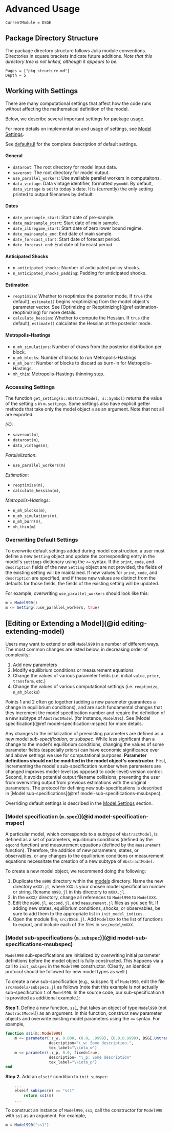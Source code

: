 # Advanced Usage

```@meta
CurrentModule = DSGE
```

## Package Directory Structure

The package directory structure follows Julia module conventions. Directories in square brackets indicate future additions. *Note that this directory tree is not linked, although it appears to be.*

```@contents
Pages = ["pkg_structure.md"]
Depth = 5
```

## Working with Settings

There are many computational settings that affect how the code runs without affecting the
mathematical definition of the model. 

Below, we describe several important settings for package usage.

For more details on implementation and usage of settings, see [Model Settings](@ref).

See [defaults.jl](https://github.com/FRBNY-DSGE/DSGE.jl/blob/master/src/defaults.jl) for the complete description of default settings.

#### General

- `dataroot`: The root directory for
  model input data.
- `saveroot`: The root directory for model output.
- `use_parallel_workers`: Use available parallel workers in computaitons.
- `data_vintage`: Data vintage identifier, formatted
  `yymmdd`. By default, `data_vintage` is set to today's date. It is (currently) the only
  setting printed to output filenames by default.

#### Dates
- `date_presample_start`: Start date of pre-sample.
- `date_mainsample_start`: Start date of main sample.
- `date_zlbregime_start`: Start date of zero lower bound regime.
- `date_mainsample_end`: End date of main sample.
- `date_forecast_start`: Start date of forecast period.
- `date_forecast_end`: End date of forecast period.

#### Anticipated Shocks
- `n_anticipated_shocks`: Number of anticipated policy shocks.
- `n_anticipated_shocks_padding`: Padding for anticipated shocks.

#### Estimation
- `reoptimize`: Whether to reoptimize the posterior mode. If `true`
    (the default), `estimate()` begins reoptimizing from the model
    object's parameter vector. See [Optimizing or Reoptimizing](@ref
    estimation-reoptimizing) for more details.
- `calculate_hessian`: Whether to compute the Hessian. If `true` (the
    default), `estimate()` calculates the Hessian at the posterior mode.

#### Metropolis-Hastings
- `n_mh_simulations`: Number of draws from the posterior distribution per block.
- `n_mh_blocks`: Number of blocks to run Metropolis-Hastings.
- `n_mh_burn`: Number of blocks to discard as burn-in for Metropolis-Hastings.
- `mh_thin`: Metropolis-Hastings thinning step.

### Accessing Settings
The function `get_setting(m::AbstractModel, s::Symbol)` returns the value of the setting `s`
in `m.settings`. Some settings also have explicit getter methods that take only the model
object `m` as an argument. Note that not all are exported.

*I/O*:

  * `saveroot(m)`,
  * `dataroot(m)`,
  * `data_vintage(m)`,

*Parallelization*:

  * `use_parallel_workers(m)`

*Estimation*:

  * `reoptimize(m)`,
  * `calculate_hessian(m)`,

*Metropolis-Hastings*:

  * `n_mh_blocks(m)`,
  * `n_mh_simulations(m)`,
  * `n_mh_burn(m)`,
  * `mh_thin(m)`

### Overwriting Default Settings

To overwrite default settings added during model construction, a user must define a new
`Setting` object and update the corresponding entry in the model's `settings` dictionary
using the `<=` syntax. If the `print`, `code`, and `description` fields of the new `Setting`
object are not provided, the fields of the existing setting will be maintained. If new
values for `print`, `code`, and `description` are specified, and if these new values are
distinct from the defaults for those fields, the fields of the existing setting will be
updated.

For example, overwriting `use_parallel_workers` should look like this:
```julia
m = Model990()
m <= Setting(:use_parallel_workers, true)
```

## [Editing or Extending a Model](@id editing-extending-model)

Users may want to extend or edit `Model990` in a number of different ways.  The most common
changes are listed below, in decreasing order of complexity:

1. Add new parameters
2. Modify equilibrium conditions or measurement equations
3. Change the values of various parameter fields (i.e. initial `value`, `prior`,
   `transform`, etc.)
4. Change the values of various computational settings (i.e. `reoptimize`,
   `n_mh_blocks`)

Points 1 and 2 often go together (adding a new parameter guarantees a change in equilibrium
conditions), and are such fundamental changes that they increment the model specification
number and require the definition of a new subtype of `AbstractModel` (for instance,
`Model991`).  See [Model specification](@ref model-specification-mspec) for more details.

Any changes to the initialization of preexisting parameters are defined as a new model
*sub-specification*, or *subspec*. While less significant than a change to the model's
equilibrium conditions, changing the values of some parameter fields (especially priors) can
have economic significance over and above settings we use for computational purposes.
**Parameter definitions should not be modified in the model object's constructor.** First,
incrementing the model's sub-specification number when parameters are changed improves
model-level (as opposed to code-level) version control. Second, it avoids potential output
filename collisions, preventing the user from overwriting output from previous estimations
with the original parameters. The protocol for defining new sub-specifications is described
in [Model sub-specifications](@ref model-sub-specifications-msubspec).

Overriding default settings is described in the [Model Settings](@ref) section.

### [Model specification (`m.spec`)](@id model-specification-mspec)

A particular model, which corresponds to a subtype of `AbstractModel`, is defined as a set
of parameters, equilibrium conditions (defined by the `eqcond` function) and measurement
equations (defined by the `measurement` function).  Therefore, the addition of new
parameters, states, or observables, or any changes to the equilibrium conditions or
measurement equations necessitate the creation of a new subtype of `AbstractModel.`

To create a new model object, we recommend doing the following:

1. Duplicate the `m990` directory within the [models](https://github.com/FRBNY-DSGE/DSGE.jl/tree/master/src/models) directory. Name the new
   directory `mXXX.jl`, where `XXX` is your chosen model specification number or string.
   Rename `m990.jl` in this directory to `mXXX.jl`.
2. In the `mXXX/` directory, change all references to `Model990` to `ModelXXX`.
3. Edit the `m990.jl`, `eqcond.jl`, and `measurement.jl` files as you see fit.  If adding
   new states, equilibrium conditions, shocks, or observables, be sure to add them to the
   appropriate list in `init_model_indices`.
4. Open the module file, `src/DSGE.jl`. Add `ModelXXX` to the list of functions to export,
   and include each of the files in `src/model/mXXX`.

### [Model sub-specifications (`m.subspec`)](@id model-sub-specifications-msubspec)

`Model990` sub-specifications are initialized by overwriting initial parameter definitions
before the model object is fully constructed. This happens via a call to `init_subspec` in
the `Model990` constructor. (Clearly, an identical protocol should be followed for new model
types as well.)

To create a new sub-specification (e.g., subspec 1) of `Model990`, edit the file
`src/models/subspecs.jl` as follows (note that this example is not actually
sub-specification `1` of `Model990`. In the source code, our sub-specification `5` is
provided as additional example.):

**Step 1.** Define a new function, `ss1`, that takes an object of type `Model990` (not
   `AbstractModel`!) as an argument. In this function, construct new parameter objects and
   overwrite existing model parameters using the `<=` syntax. For example,

```julia
function ss1(m::Model990)
    m <= parameter(:ι_w, 0.000, (0.0, .9999), (0.0,0.9999), DSGE.Untransformed(), Normal(0.0,1.0), fixed=false,
                   description="ι_w: Some description.",
                   tex_label="\\iota_w")
    m <= parameter(:ι_p, 0.0, fixed=true,
                   description= "ι_p: Some description"
                   tex_label="\\iota_p")
end
```

**Step 2.** Add an `elseif` condition to `init_subspec`:

```julia
    ...
    elseif subspec(m) == "ss1"
        return ss1(m)
    ...
```
To construct an instance of `Model990`, `ss1`, call the constructor
for `Model990` with `ss1` as an argument. For example,

```julia
m = Model990("ss1")
```